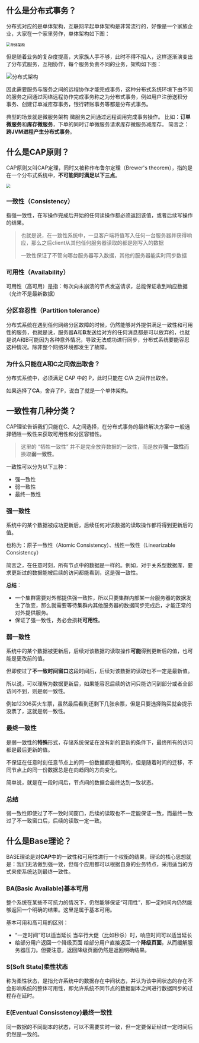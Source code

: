 ## 什么是分布式事务？

分布式对应的是单体架构，互联网早起单体架构是非常流行的，好像是一个家族企业，大家在一个家里劳作，单体架构如下图：

<img src="https://www.java-family.cn/BlogImage/seata/1.png" alt="单体架构" style="zoom:70%;" />

但是随着业务的复杂度提高，大家族人手不够，此时不得不招人，这样逐渐演变出了分布式服务，互相协作，每个服务负责不同的业务，架构如下图：

![分布式架构](https://www.java-family.cn/BlogImage/seata/2.png)

因此需要服务与服务之间的远程协作才能完成事务，这种分布式系统环境下由不同的服务之间通过网络远程协作完成事务称之为分布式事务，例如用户注册送积分 事务、创建订单减库存事务，银行转账事务等都是分布式事务。

典型的场景就是微服务架构 微服务之间通过远程调用完成事务操作。 比如：**订单微服务**和**库存微服务**，下单的同时订单微服务请求库存微服务减库存。 简言之：**跨JVM进程产生分布式事务**。

## 什么是CAP原则？

CAP原则又叫CAP定理，同时又被称作布鲁尔定理（Brewer's theorem），指的是在一个分布式系统中，**不可能同时满足以下三点**。

<img src="https://www.java-family.cn/BlogImage/seata/3.jpg" style="zoom:70%;" />

### 一致性（Consistency）

指强一致性，在写操作完成后开始的任何读操作都必须返回该值，或者后续写操作的结果。

> 也就是说，在一致性系统中，一旦客户端将值写入任何一台服务器并获得响应，那么之后client从其他任何服务器读取的都是刚写入的数据
>
> 一致性保证了不管向哪台服务器写入数据，其他的服务器能实时同步数据

### 可用性（Availability）

可用性（高可用）是指：每次向未崩溃的节点发送请求，总能保证收到响应数据（允许不是最新数据）

### 分区容忍性（Partition tolerance）

分布式系统在遇到任何网络分区故障的时候，仍然能够对外提供满足一致性和可用性的服务，也就是说，服务器**A**和**B**发送给对方的任何消息都是可以放弃的，也就是说A和B可能因为各种意外情况，导致无法成功进行同步，分布式系统要能容忍这种情况。除非整个网络环境都发生了故障。

### 为什么只能在A和C之间做出取舍？

分布式系统中，必须满足 CAP 中的 P，此时只能在 C/A 之间作出取舍。

如果选择了**CA**，舍弃了P，说白了就是一个单体架构。

## 一致性有几种分类？

CAP理论告诉我们只能在C、A之间选择，在分布式事务的最终解决方案中一般选择牺牲一致性来获取可用性和分区容错性。

> 这里的 “牺牲一致性” 并不是完全放弃数据的一致性，而是放弃**强一致性**而换取**弱一致性**。

一致性可以分为以下三种：

- 强一致性
- 弱一致性
- 最终一致性

### 强一致性

系统中的某个数据被成功更新后，后续任何对该数据的读取操作都将得到更新后的值。

也称为：原子一致性（Atomic Consistency）、线性一致性（Linearizable Consistency）

简言之，在任意时刻，所有节点中的数据是一样的。例如，对于关系型数据库，要求更新过的数据能被后续的访问都能看到，这是强一致性。

**总结**：

- 一个集群需要对外部提供强一致性，所以只要集群内部某一台服务器的数据发生了改变，那么就需要等待集群内其他服务器的数据同步完成后，才能正常的对外提供服务。
- 保证了强一致性，务必会损耗**可用性**。

### 弱一致性

系统中的某个数据被更新后，后续对该数据的读取操作**可能**得到更新后的值，也可能是更改前的值。

但即使过了**不一致时间窗口**这段时间后，后续对该数据的读取也不一定是最新值。

所以说，可以理解为数据更新后，如果能容忍后续的访问只能访问到部分或者全部访问不到，则是弱一致性。

例如12306买火车票，虽然最后看到还剩下几张余票，但是只要选择购买就会提示没票了，这就是弱一致性。

### 最终一致性

是弱一致性的**特殊**形式，存储系统保证在没有新的更新的条件下，最终所有的访问都是最后更新的值。

不保证在任意时刻任意节点上的同一份数据都是相同的，但是随着时间的迁移，不同节点上的同一份数据总是在向趋同的方向变化。

简单说，就是在一段时间后，节点间的数据会最终达到一致状态。

### 总结

弱一致性即使过了不一致时间窗口，后续的读取也不一定能保证一致，而最终一致过了不一致窗口后，后续的读取一定一致。

## 什么是Base理论？

BASE理论是对**CAP**中的一致性和可用性进行一个权衡的结果，理论的核心思想就是：我们无法做到强一致，但每个应用都可以根据自身的业务特点，采用适当的方式来使系统达到最终一致性。

### BA(Basic Available)基本可用

整个系统在某些不可抗力的情况下，仍然能够保证“可用性”，即一定时间内仍然能够返回一个明确的结果。这里是属于基本可用。

基本可用和高可用的区别：

- “一定时间”可以适当延长 当举行大促（比如秒杀）时，响应时间可以适当延长
- 给部分用户返回一个降级页面 给部分用户直接返回一个**降级页面**，从而缓解服务器压力。但要注意，返回降级页面仍然是返回明确结果。

### S(Soft State)柔性状态

称为柔性状态，是指允许系统中的数据存在中间状态，并认为该中间状态的存在不会影响系统的整体可用性，即允许系统不同节点的数据副本之间进行数据同步的过程存在延时。

### E(Eventual Consisstency)最终一致性

同一数据的不同副本的状态，可以不需要实时一致，但一定要保证经过一定时间后仍然是一致的。